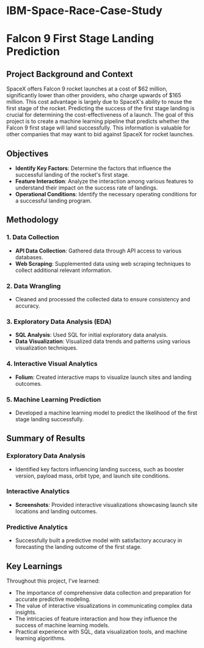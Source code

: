 # IBM-Space-Race-Case-Study

# Falcon 9 First Stage Landing Prediction

## Project Background and Context

SpaceX offers Falcon 9 rocket launches at a cost of $62 million, significantly lower than other providers, who charge upwards of $165 million. This cost advantage is largely due to SpaceX's ability to reuse the first stage of the rocket. Predicting the success of the first stage landing is crucial for determining the cost-effectiveness of a launch. The goal of this project is to create a machine learning pipeline that predicts whether the Falcon 9 first stage will land successfully. This information is valuable for other companies that may want to bid against SpaceX for rocket launches.

## Objectives

- **Identify Key Factors**: Determine the factors that influence the successful landing of the rocket's first stage.
- **Feature Interaction**: Analyze the interaction among various features to understand their impact on the success rate of landings.
- **Operational Conditions**: Identify the necessary operating conditions for a successful landing program.

## Methodology

### 1. Data Collection

- **API Data Collection**: Gathered data through API access to various databases.
- **Web Scraping**: Supplemented data using web scraping techniques to collect additional relevant information.

### 2. Data Wrangling

- Cleaned and processed the collected data to ensure consistency and accuracy.

### 3. Exploratory Data Analysis (EDA)

- **SQL Analysis**: Used SQL for initial exploratory data analysis.
- **Data Visualization**: Visualized data trends and patterns using various visualization techniques.

### 4. Interactive Visual Analytics

- **Folium**: Created interactive maps to visualize launch sites and landing outcomes.

### 5. Machine Learning Prediction

- Developed a machine learning model to predict the likelihood of the first stage landing successfully.

## Summary of Results

### Exploratory Data Analysis

- Identified key factors influencing landing success, such as booster version, payload mass, orbit type, and launch site conditions.

### Interactive Analytics

- **Screenshots**: Provided interactive visualizations showcasing launch site locations and landing outcomes.

### Predictive Analytics

- Successfully built a predictive model with satisfactory accuracy in forecasting the landing outcome of the first stage.

## Key Learnings

Throughout this project, I've learned:

- The importance of comprehensive data collection and preparation for accurate predictive modeling.
- The value of interactive visualizations in communicating complex data insights.
- The intricacies of feature interaction and how they influence the success of machine learning models.
- Practical experience with SQL, data visualization tools, and machine learning algorithms.
